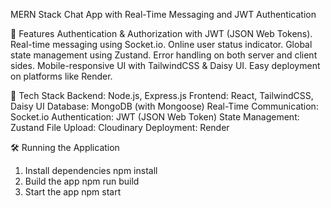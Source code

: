 MERN Stack Chat App with Real-Time Messaging and JWT Authentication

🌟 Features
Authentication & Authorization with JWT (JSON Web Tokens).
Real-time messaging using Socket.io.
Online user status indicator.
Global state management using Zustand.
Error handling on both server and client sides.
Mobile-responsive UI with TailwindCSS & Daisy UI.
Easy deployment on platforms like Render.

🚀 Tech Stack
Backend: Node.js, Express.js
Frontend: React, TailwindCSS, Daisy UI
Database: MongoDB (with Mongoose)
Real-Time Communication: Socket.io
Authentication: JWT (JSON Web Token)
State Management: Zustand
File Upload: Cloudinary
Deployment: Render

🛠️ Running the Application
1. Install dependencies
npm install
2. Build the app 
npm run build
3. Start the app
npm start
